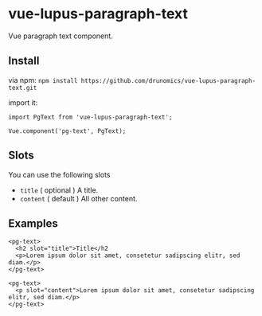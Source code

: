 # vue-lupus-paragraph-text
Vue paragraph text component.



## Install

via npm:
`npm install https://github.com/drunomics/vue-lupus-paragraph-text.git`


import it:

```
import PgText from 'vue-lupus-paragraph-text';

Vue.component('pg-text', PgText);
```

## Slots
You can use the following slots

- `title` ( optional )
  A title.
- `content` ( default )
  All other content.

## Examples
```
<pg-text>
  <h2 slot="title">Title</h2
  <p>Lorem ipsum dolor sit amet, consetetur sadipscing elitr, sed diam.</p>
</pg-text>
```

```
<pg-text>
  <p slot="content">Lorem ipsum dolor sit amet, consetetur sadipscing elitr, sed diam.</p>
</pg-text>
```
